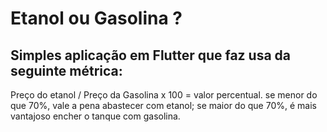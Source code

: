 # Etanol ou Gasolina ?

## Simples aplicação em Flutter que faz usa da seguinte métrica:

Preço do etanol / Preço da Gasolina x 100 = valor percentual. se menor do que 70%, vale a pena abastecer com etanol;
se maior do que 70%, é mais vantajoso encher o tanque com gasolina.

